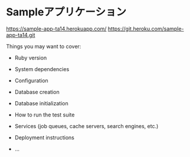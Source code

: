 # Sampleアプリケーション

https://sample-app-ta14.herokuapp.com/
https://git.heroku.com/sample-app-ta14.git

Things you may want to cover:

* Ruby version

* System dependencies

* Configuration

* Database creation

* Database initialization

* How to run the test suite

* Services (job queues, cache servers, search engines, etc.)

* Deployment instructions

* ...
